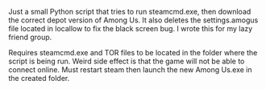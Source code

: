 Just a small Python script that tries to run steamcmd.exe, then download the correct depot version of Among Us. It also deletes the settings.amogus file located in locallow to fix the black screen bug. I wrote this for my lazy friend group.

Requires steamcmd.exe and TOR files to be located in the folder where the script is being run.
Weird side effect is that the game will not be able to connect online. Must restart steam then launch the new Among Us.exe in the created folder.
